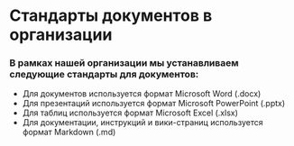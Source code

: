 # Стандарты документов в организации

### В рамках нашей организации мы устанавливаем следующие стандарты для документов:

* Для документов используется формат Microsoft Word (.docx)
* Для презентаций используется формат Microsoft PowerPoint (.pptx)
* Для таблиц используется формат Microsoft Excel (.xlsx)
* Для документации, инструкций и вики-страниц используется формат Markdown (.md)
